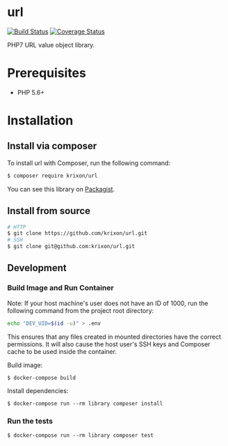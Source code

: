 url
===

[![Build Status](https://travis-ci.org/krixon/url.svg?branch=master)](https://travis-ci.org/krixon/url)
[![Coverage Status](https://coveralls.io/repos/github/krixon/url/badge.svg?branch=master)](https://coveralls.io/github/krixon/url?branch=master)

PHP7 URL value object library.

# Prerequisites

- PHP 5.6+

# Installation


## Install via composer

To install url with Composer, run the following command:

```sh
$ composer require krixon/url
```

You can see this library on [Packagist](https://packagist.org/packages/krixon/url).

## Install from source

```sh
# HTTP
$ git clone https://github.com/krixon/url.git
# SSH
$ git clone git@github.com:krixon/url.git
```
## Development

### Build Image and Run Container

Note: If your host machine's user does not have an ID of 1000, run the following command from the project root
directory:

```bash
echo "DEV_UID=$(id -u)" > .env
```
This ensures that any files created in mounted directories have the correct permissions. It will also cause the host
user's SSH keys and Composer cache to be used inside the container.

Build image:

`$ docker-compose build`

Install dependencies:

`$ docker-compose run --rm library composer install`

### Run the tests

`$ docker-compose run --rm library composer test`